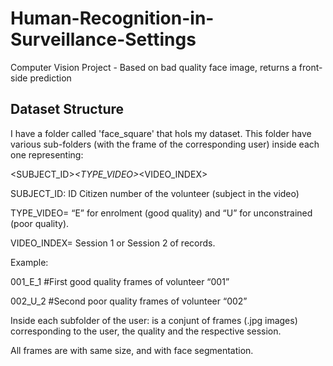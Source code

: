 # Human-Recognition-in-Surveillance-Settings
Computer Vision Project - Based on bad quality face image, returns a front-side prediction 


## Dataset Structure

I have a folder called 'face_square' that hols my dataset. This folder have various sub-folders (with the frame of the corresponding user) inside each one representing: 

<SUBJECT_ID>_<TYPE_VIDEO>_<VIDEO_INDEX>

SUBJECT_ID: ID Citizen number of the volunteer (subject in the video)

TYPE_VIDEO= “E” for enrolment (good quality) and “U” for unconstrained (poor quality).

VIDEO_INDEX= Session 1 or Session 2 of records.


Example:

001_E_1 #First good quality frames of volunteer “001”

002_U_2 #Second poor quality frames of volunteer “002”


Inside each subfolder of the user: is a conjunt of frames (.jpg images) corresponding to the user, the quality and the respective session.

All frames are with same size, and with face segmentation.



